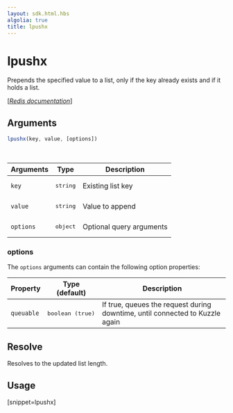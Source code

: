```yaml
---
layout: sdk.html.hbs
algolia: true
title: lpushx
---
```


# lpushx

Prepends the specified value to a list, only if the key already exists and if it holds a list.

[[_Redis documentation_]](https://redis.io/commands/lpushx)

## Arguments

```js
lpushx(key, value, [options])

```

<br/>

| Arguments    | Type    | Description |
|--------------|---------|-------------|
| `key` | <pre>string</pre> | Existing list key |
| `value` | <pre>string</pre> | Value to append |
| ``options`` | <pre>object</pre> | Optional query arguments |

### options

The `options` arguments can contain the following option properties:

| Property   | Type (default)   | Description                       |
| ---------- | ------- | --------------------------------- |
| `queuable` | <pre>boolean (true)</pre> | If true, queues the request during downtime, until connected to Kuzzle again |

## Resolve

Resolves to the updated list length.

## Usage

[snippet=lpushx]
